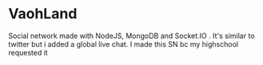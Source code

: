 # VaohLand
Social network made with NodeJS, MongoDB and Socket.IO . It's similar to twitter but i added a global live chat.
I made this SN bc my highschool requested it

